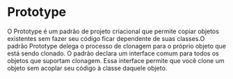 # Prototype

O Prototype é um padrão de projeto criacional que permite copiar objetos existentes sem fazer seu código ficar dependente de suas classes.O padrão Prototype delega o processo de clonagem para o próprio objeto que está sendo clonado. O padrão declara um interface comum para todos os objetos que suportam clonagem. Essa interface permite que você clone um objeto sem acoplar seu código à classe daquele objeto. 
